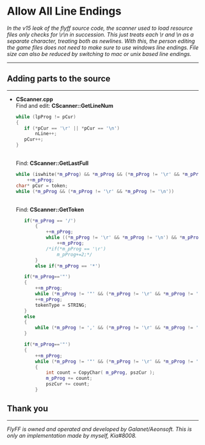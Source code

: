 # Allow All Line Endings
_In the v15 leak of the flyff source code, the scanner used to load resource files only checks for \r\n in succession. This just treats each \r and \n as a separate character, treating both as newlines. With this, the person editing the game files does not need to make sure to use windows line endings. File size can also be reduced by switching to mac or unix based line endings._

---
## Adding parts to the source
---
   - **CScanner.cpp**  
     Find and edit: **CScanner::GetLineNum**
     ```CPP
     while (lpProg != pCur)
     {
		if (*pCur == '\r' || *pCur == '\n')
			nLine++;
		pCur++;
     }
     ```
     <br/>Find: **CScanner::GetLastFull**
     ```CPP
     while (iswhite(*m_pProg) && *m_pProg && (*m_pProg != '\r' && *m_pProg != '\n'))
         ++m_pProg;
     char* pCur = token; 
     while (*m_pProg && (*m_pProg != '\r' && *m_pProg != '\n'))
     ```
     <br/>Find: **CScanner::GetToken**
     ```CPP
		if(*m_pProg == '/') 
			{ 
				++m_pProg;
				while ((*m_pProg != '\r' && *m_pProg != '\n') && *m_pProg != '\0') 
					++m_pProg;
				/*if(*m_pProg == '\r') 
					m_pProg+=2;*/
			}
			else if(*m_pProg == '*') 
     ```
     ```CPP
		if(*m_pProg=='"') 
		{
			++m_pProg;
			while (*m_pProg != '"' && (*m_pProg != '\r' && *m_pProg != '\n') && *m_pProg != '\0'){ *pszCur++ = *m_pProg++; }
			++m_pProg; 
			tokenType = STRING; 
		}
		else
		{
			while (*m_pProg != ',' && (*m_pProg != '\r' && *m_pProg != '\n') && *m_pProg != '\0'){ *pszCur++ = *m_pProg++; }
		}
     ```
     ```CPP
		if(*m_pProg=='"') 
		{
			++m_pProg;
			while (*m_pProg != '"' && (*m_pProg != '\r' && *m_pProg != '\n') && *m_pProg != '\0' && (pszCur - token) < MAX_TOKENSTR)
			{
				int count = CopyChar( m_pProg, pszCur );
				m_pProg += count;
				pszCur += count;
			}
     ```
## Thank you
---
_FlyFF is owned and operated and developed by Galanet/Aeonsoft. This is only an implementation made by myself, Kia#8008._

[//]: # (These are reference links used in the body of this note and get stripped out when the markdown processor does its job. There is no need to format nicely because it shouldn't be seen. Thanks SO - http://stackoverflow.com/questions/4823468/store-comments-in-markdown-syntax)

